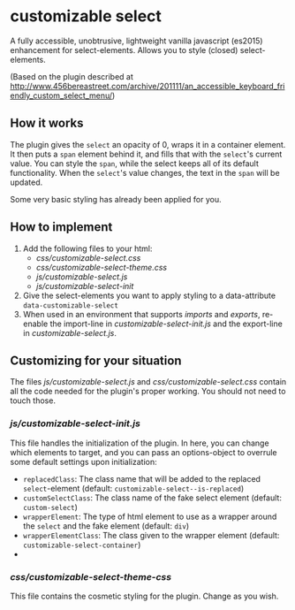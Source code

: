 # customizable select

A fully accessible, unobtrusive, lightweight vanilla javascript (es2015) enhancement for select-elements. Allows you to style (closed) select-elements.

(Based on the plugin described at http://www.456bereastreet.com/archive/201111/an_accessible_keyboard_friendly_custom_select_menu/)

## How it works
The plugin gives the `select` an opacity of 0, wraps it in a container element. It then puts a `span` element behind it, and fills that with the `select`'s current value. You can style the `span`, while the select keeps all of its default functionality. When the `select`'s value changes, the text in the `span` will be updated.

Some very basic styling has already been applied for you.

## How to implement

1. Add the following files to your html:
    + _css/customizable-select.css_
    + _css/customizable-select-theme.css_
    + _js/customizable-select.js_
    + _js/customizable-select-init_
2. Give the select-elements you want to apply styling to a data-attribute `data-customizable-select`
3. When used in an environment that supports _imports_ and _exports_, re-enable the import-line in _customizable-select-init.js_ and the export-line in _customizable-select.js_.

## Customizing for your situation

The files _js/customizable-select.js_ and _css/customizable-select.css_ contain all the code needed for the plugin's proper working. You should not need to touch those.

### _js/customizable-select-init.js_

This file handles the initialization of the plugin. In here, you can change which elements to target, and you can pass an options-object to overrule some default settings upon initialization:
* `replacedClass`: The class name that will be added to the replaced `select`-element (default: `customizable-select--is-replaced`)
* `customSelectClass`: The class name of the fake select element (default: `custom-select`)
* `wrapperElement`: The type of html element to use as a wrapper around the `select` and the fake element (default: `div`)
* `wrapperElementClass`: The class given to the wrapper element (default: `customizable-select-container`)
* 
### _css/customizable-select-theme-css_

This file contains the cosmetic styling for the plugin. Change as you wish.

